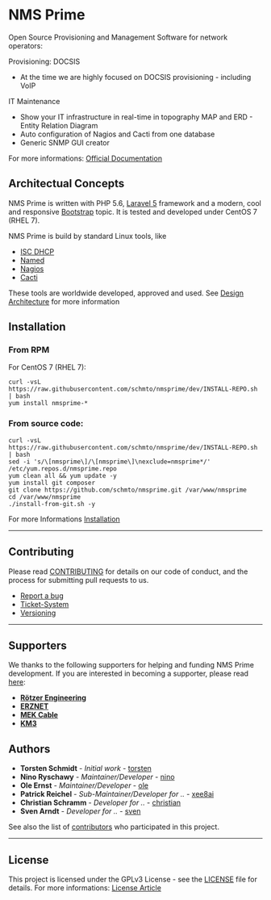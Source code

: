 # NMS Prime

Open Source Provisioning and Management Software for network operators:

Provisioning: DOCSIS
- At the time we are highly focused on DOCSIS provisioning - including VoIP

IT Maintenance
- Show your IT infrastructure in real-time in topography MAP and ERD - Entity Relation Diagram
- Auto configuration of Nagios and Cacti from one database
- Generic SNMP GUI creator 

For more informations: [Official Documentation](https://devel.roetzer-engineering.com/confluence/display/NMS/NMS+PRIME)


## Architectual Concepts

NMS Prime is written with PHP 5.6, [Laravel 5](https://laravel.com/) framework and a modern, cool and responsive [Bootstrap](http://getbootstrap.com/) topic. It is tested and developed under CentOS 7 (RHEL 7).

NMS Prime is build by standard Linux tools, like
- [ISC DHCP](https://www.isc.org/downloads/dhcp/)
- [Named](https://linux.die.net/man/8/named)
- [Nagios](https://www.nagios.org/)
- [Cacti](https://www.cacti.net/index.php)

These tools are worldwide developed, approved and used. See [Design Architecture](https://devel.roetzer-engineering.com/confluence/display/NMS/Architecture+Guidelines) for more information


## Installation

### From RPM

For CentOS 7 (RHEL 7):

```
curl -vsL https://raw.githubusercontent.com/schmto/nmsprime/dev/INSTALL-REPO.sh | bash
yum install nmsprime-*
```

### From source code:

```
curl -vsL https://raw.githubusercontent.com/schmto/nmsprime/dev/INSTALL-REPO.sh | bash
sed -i 's/\[nmsprime\]/\[nmsprime\]\nexclude=nmsprime*/' /etc/yum.repos.d/nmsprime.repo
yum clean all && yum update -y
yum install git composer
git clone https://github.com/schmto/nmsprime.git /var/www/nmsprime
cd /var/www/nmsprime
./install-from-git.sh -y
```

For more Informations [Installation](https://devel.roetzer-engineering.com/confluence/display/NMS/Installation)


---

## Contributing

Please read [CONTRIBUTING](CONTRIBUTING.md) for details on our code of conduct, and the process for submitting pull requests to us.

* [Report a bug](https://devel.roetzer-engineering.com/confluence/display/NMS/Report+a+Bug)
* [Ticket-System](https://devel.roetzer-engineering.com/confluence/display/NMS/Open+Tickets+Overview)
* [Versioning](https://devel.roetzer-engineering.com/confluence/display/NMS/Versioning+Schema)


---

## Supporters

We thanks to the following supporters for helping and funding NMS Prime development. If you are interested in becoming a supporter, please read [here](https://devel.roetzer-engineering.com/confluence/pages/viewpage.action?pageId=6554183):

- **[Rötzer Engineering](https://roetzer-engineering.com)**
- **[ERZNET](http://erznet.tv)**
- **[MEK Cable](http://mek-cable.de)**
- **[KM3](https://km3.de)**

## Authors

* **Torsten Schmidt** - *Initial work* - [torsten](https://github.com/schmto)
* **Nino Ryschawy** - *Maintainer/Developer* - [nino](https://github.com/NinoRy)
* **Ole Ernst** - *Maintainer/Developer* - [ole](https://github.com/olebowle)
* **Patrick Reichel** - *Sub-Maintainer/Developer for ..* - [xee8ai](https://github.com/xee8ai)
* **Christian Schramm** - *Developer for ..* - [christian](https://github.com/cschra)
* **Sven Arndt** - *Developer for ..* - [sven](https://github.com/todo)

See also the list of [contributors](https://github.com/schmto/nms-prime/contributors) who participated in this project.

---

## License

This project is licensed under the GPLv3 License - see the [LICENSE](LICENSE.md) file for details. For more informations: [License Article](https://devel.roetzer-engineering.com/confluence/display/NMS/License)
